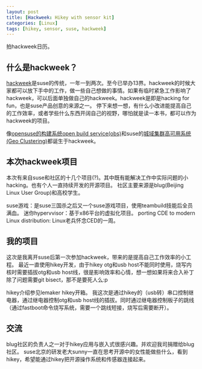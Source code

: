 ```yaml
---
layout: post
title: [Hackweek: Hikey with sensor kit]
categories: [Linux]
tags: [hikey, sensor, suse, hackweek]
---
```



拍hackweek日历。

什么是hackweek？
----------------
[hackweek](https://hackweek.suse.com/)是suse的传统，一年一到两次。至今已举办13界。hackweek的时候大家都可以放下手中的工作，做一些自己想做的事情。如果有临时紧急工作影响了hackweek，可以后面单独做自己的hackweek。hackweek是即是hacking for fun，也是suse产品创意的来源之一。
停下来想一想，有什么小改进能提高自己的工作效率，或者学些什么东西开阔自己的视野，哪怕就是读一本书，都可以作为hackweek的项目。

像[opensuse的构建系统](https://build.opensuse.org/)[open build service(obs)](http://openbuildservice.org/)和suse的[城域集群高可用系统(Geo Clustering)](https://www.suse.com/products/highavailability/geo-clustering/)都诞生于hackweek。

本次hackweek项目
----------------
本次有来自suse和社区的十几个项目(?)。其中既有能解决工作中实际问题的小hacking。也有个人一直持续开发的开源项目。 社区主要来源是blug(Beijing Linux User Group)和高校学生。

suse游戏：是suse三国杀之后又一个suse游戏项目，使用teambuild技能后全员满血。
迷你hypervvisor：基于x86平台的虚拟化项目。
porting CDE to modern Linux distribution: Linux老兵怀念CED的一周。

我的项目
--------
这次是我离开suse后第一次参加hackweek，带来的是提高自己工作效率的小工程。
最近一直使用hikey开发，由于hikey otg和usb host不能同时使用，烧写内核时需要插拔otg和usb host线，很是影响效率和心情，想一想如果将来合入补丁除了问题需要git bisect，那不是要死人么:p

hikey介绍参见lemaker hikey开箱。
我这次是通过hikey的（usb转）串口控制继电器，通过继电器控制otg和usb host线的插拔。同时通过继电器控制板子的跳线（通过fastboot命令烧写系统，需要一个跳线短接，烧写后需要断开）。

交流
----
blug社区的负责人之一对于hikey应用与嵌入式很感兴趣。并欢迎我司捐赠给blug社区。
suse北京的研发老大sunny一直在思考开源中的女性能做些什么，看到hikey，希望能通过hikey把开源操作系统和传感器连接起来。

